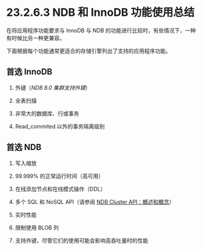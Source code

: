 # 23.2.6.3 NDB 和 InnoDB 功能使用总结

在将应用程序功能要求与 InnoDB 与 NDB 的功能进行比较时，有些情况下，一种有时候比另一种更兼容。

下面根据每个功能通常更适合的存储引擎列出了支持的应用程序功能。

## 首选 InnoDB

1. 外键（*NDB 8.0 集群支持外键*）

2. 全表扫描

3. 非常大的数据库、行或事务

4. Read_commited 以外的事务隔离级别

## 首选 NDB

1. 写入缩放

2. 99.999% 的正常运行时间（高可用）

3. 在线添加节点和在线模式操作（DDL）

4. 多个 SQL 和 NoSQL API（请参阅 [NDB Cluster API：概述和概念](https://dev.mysql.com/doc/ndbapi/en/mysql-cluster-api-overview.html)）

5. 实时性能

6. 限制使用 BLOB  列

7. 支持外键，尽管它们的使用可能会影响高吞吐量时的性能
